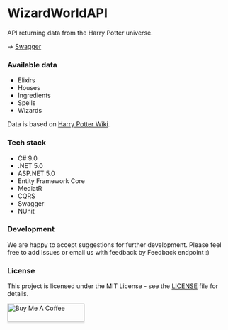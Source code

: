 # WizardWorldAPI

API returning data from the Harry Potter universe. 


-> [Swagger](https://wizard-world-api.herokuapp.com/swagger/index.html)

### Available data
- Elixirs
- Houses
- Ingredients
- Spells 
- Wizards

Data is based on [Harry Potter Wiki](https://harrypotter.fandom.com/wiki/Main_Page).

### Tech stack
- C# 9.0
- .NET 5.0
- ASP.NET 5.0
- Entity Framework Core
- MediatR
- CQRS
- Swagger
- NUnit

### Development
We are happy to accept suggestions for further development. Please feel free to add Issues or email us with feedback by Feedback endpoint :)

### License
This project is licensed under the MIT License - see the [LICENSE](https://raw.githubusercontent.com/MossPiglets/MediatR.AspNet/develop/LICENSE) file for details.


<a href="https://www.buymeacoffee.com/Riveriss" target="_blank"><img src="https://www.buymeacoffee.com/assets/img/custom_images/orange_img.png" alt="Buy Me A Coffee" style="height: 41px !important;width: 174px !important;box-shadow: 0px 3px 2px 0px rgba(190, 190, 190, 0.5) !important;-webkit-box-shadow: 0px 3px 2px 0px rgba(190, 190, 190, 0.5) !important;" ></a>